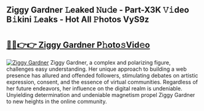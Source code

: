 ## Ziggy Gardner 𝙻eaked 𝙽u𝚍e - Part-X3K 𝚅𝚒deo B𝚒kini 𝙻eaks - Hot All 𝙿hotos VyS9z

# <h2><a href="http://ld0dwij.urlbe.top/?page=Ziggy+Gardner">🔗🔗👉👉 Ziggy Gardner P𝚑oto𝚜Vid𝚎o</a></h2>

[![Ziggy Gardner](https://i.imgur.com/eBuTRDB.gif)](http://ld0dwij.urlbe.top/?page=Ziggy+Gardner)
Ziggy Gardner, a complex and polarizing figure, challenges easy understanding. Her unique approach to building a web presence has allured and offended followers, stimulating debates on artistic expression, consent, and the essence of virtual communities. Regardless of her future endeavors, her influence on the digital realm is undeniable. Unyielding determination and undeniable magnetism propel Ziggy Gardner to new heights in the online community.
